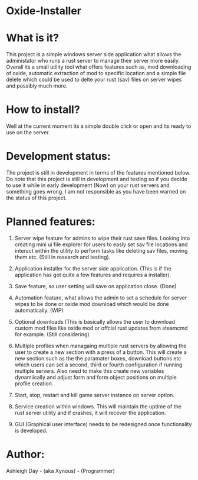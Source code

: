 # Oxide-Installer

# What is it?

This project is a simple windows server side application what allows the administator who runs a rust server to manage their server more easily. Overall its a small utility tool what offers features such as, mod downloading of oxide, automatic extraction of mod to specific location and a simple file delete which could be used to delte your rust (sav) files on server wipes and possibly much more.

# How to install?

Well at the current moment its a simple double click or open and its ready to use on the server.

# Development status:

The project is still in development in terms of the features mentioned below. Do note that this project is still in development and testing so if you decide to use it while in early development (Now) on your rust servers and something goes wrong. I am not responsible as you have been warned on the status of this project.

# Planned features:

1. Server wipe feature for admins to wipe their rust save files. Looking into creating mini ui file explorer for users to easly set sav file locations and interact within the utility to perform tasks like deleting sav files, moving them etc. (Still in research and testing).

2. Application installer for the server side application. (This is if the application has got quite a few features and requires a installer).

3. Save feature, so user setting will save on application close. (Done)

4. Automation feature, what allows the admin to set a schedule for server wipes to be done or oxide mod download which would be done automatically. (WIP)

5. Optional downloads (This is basically allows the user to download custom mod files like oxide mod or offcial rust updates from steamcmd for example. (Still considering)

6. Multiple profiles when managaing multiple rust servers by allowing the user to create a new section with a press of a button. This will create a new section such as the the paramater boxes, download buttons etc which users can set a second, third or fourth configuration if running multiple servers. Also need to make this create new variables dynamiically and adjust form and form object positions on multiple profile creation.

7. Start, stop, restart and kill game server instance on server option.

8. Service creation within windows. This will maintain the uptime of the rust server utility and if crashes, it will recover the application.

9. GUI (Graphical user interface) needs to be redesigned once functionality is developed.

# Author:

Ashleigh Day - (aka Xynous) - (Programmer)
